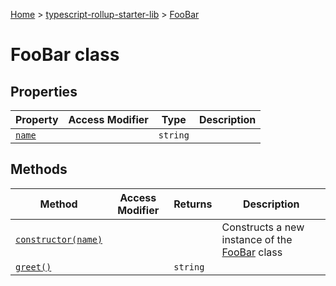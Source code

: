 [Home](./index) &gt; [typescript-rollup-starter-lib](./typescript-rollup-starter-lib.md) &gt; [FooBar](./typescript-rollup-starter-lib.foobar.md)

# FooBar class

## Properties

|  Property | Access Modifier | Type | Description |
|  --- | --- | --- | --- |
|  [`name`](./typescript-rollup-starter-lib.foobar.name.md) |  | `string` |  |

## Methods

|  Method | Access Modifier | Returns | Description |
|  --- | --- | --- | --- |
|  [`constructor(name)`](./typescript-rollup-starter-lib.foobar.constructor.md) |  |  | Constructs a new instance of the [FooBar](./typescript-rollup-starter-lib.foobar.md) class |
|  [`greet()`](./typescript-rollup-starter-lib.foobar.greet.md) |  | `string` |  |

